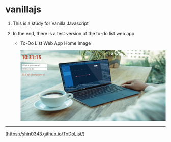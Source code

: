 # vanillajs



1. This is a study for Vanilla Javascript

2. In the end, there is a test version of the to-do list web app

   - To-Do List Web App Home Image

     ![To-Do List Web App Home Image](ToDoList_WebAPP_Home.JPG)



---

[https://shin0343.github.io/ToDoList/)